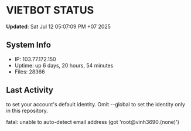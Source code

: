 # VIETBOT STATUS
**Updated**: Sat Jul 12 05:07:09 PM +07 2025

## System Info
- IP: 103.77.172.150
- Uptime: up 6 days, 20 hours, 54 minutes
- Files: 28366

## Last Activity

to set your account's default identity.
Omit --global to set the identity only in this repository.

fatal: unable to auto-detect email address (got 'root@vinh3690.(none)')
